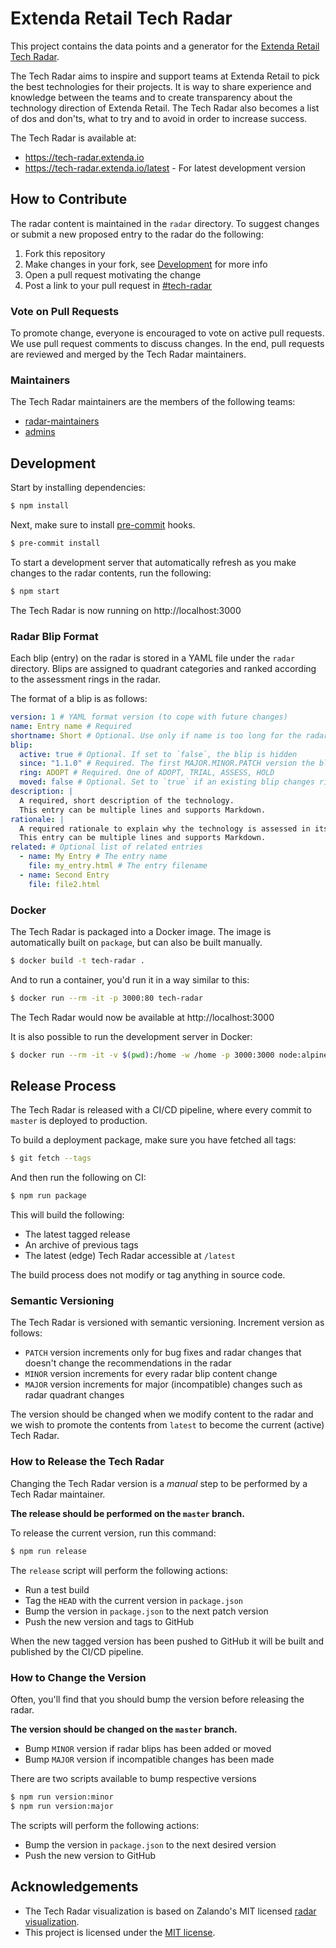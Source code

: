 # Extenda Retail Tech Radar

This project contains the data points and a generator for the [Extenda Retail Tech Radar](http://tech-radar.extenda.io).

The Tech Radar aims to inspire and support teams at Extenda Retail to pick the best technologies for their projects.
It is way to share experience and knowledge between the teams and to create transparency about the technology direction of Extenda Retail. The Tech Radar also becomes a list of dos and don'ts, what to try and to avoid in order to increase success.

The Tech Radar is available at:

  - https://tech-radar.extenda.io
  - https://tech-radar.extenda.io/latest - For latest development version

## How to Contribute

The radar content is maintained in the `radar` directory. To suggest changes or submit a new proposed entry to the radar do the following:

  1. Fork this repository
  2. Make changes in your fork, see [Development](#Development) for more info
  3. Open a pull request motivating the change
  4. Post a link to your pull request in [#tech-radar](https://extendaretail.slack.com/channels/tech-radar)

### Vote on Pull Requests

To promote change, everyone is encouraged to vote on active pull requests. We use pull request comments to discuss changes. In the end, pull requests are reviewed and merged by the Tech Radar maintainers.

### Maintainers

The Tech Radar maintainers are the members of the following teams:

  - [radar-maintainers](https://github.com/orgs/extenda/teams/radar-maintainers)
  - [admins](https://github.com/orgs/extenda/teams/admins)

## Development

Start by installing dependencies:
```bash
$ npm install
```

Next, make sure to install [pre-commit](https://pre-commit.com) hooks.
```bash
$ pre-commit install
```

To start a development server that automatically refresh as you make changes to the radar contents, run the following:
```bash
$ npm start
```
The Tech Radar is now running on http://localhost:3000

### Radar Blip Format

Each blip (entry) on the radar is stored in a YAML file under the `radar` directory. Blips are assigned to quadrant categories and ranked according to the assessment rings in the radar.

The format of a blip is as follows:
```yaml
version: 1 # YAML format version (to cope with future changes)
name: Entry name # Required
shortname: Short # Optional. Use only if name is too long for the radar blip
blip:
  active: true # Optional. If set to `false`, the blip is hidden
  since: "1.1.0" # Required. The first MAJOR.MINOR.PATCH version the blip appeared
  ring: ADOPT # Required. One of ADOPT, TRIAL, ASSESS, HOLD
  moved: false # Optional. Set to `true` if an existing blip changes ring
description: |
  A required, short description of the technology.
  This entry can be multiple lines and supports Markdown.
rationale: |
  A required rationale to explain why the technology is assessed in its current ring.
  This entry can be multiple lines and supports Markdown.
related: # Optional list of related entries
  - name: My Entry # The entry name
    file: my_entry.html # The entry filename
  - name: Second Entry
    file: file2.html
```

### Docker

The Tech Radar is packaged into a Docker image. The image is automatically built
on `package`, but can also be built manually.

```bash
$ docker build -t tech-radar .
```

And to run a container, you'd run it in a way similar to this:

```bash
$ docker run --rm -it -p 3000:80 tech-radar
```
The Tech Radar would now be available at http://localhost:3000

It is also possible to run the development server in Docker:

```bash
$ docker run --rm -it -v $(pwd):/home -w /home -p 3000:3000 node:alpine sh -c "npm i; npm start"
```

## Release Process

The Tech Radar is released with a CI/CD pipeline, where every commit to `master` is deployed to production.

To build a deployment package, make sure you have fetched all tags:

```bash
$ git fetch --tags
```

And then run the following on CI:

```bash
$ npm run package
```

This will build the following:

  - The latest tagged release
  - An archive of previous tags
  - The latest (edge) Tech Radar accessible at `/latest`

The build process does not modify or tag anything in source code.

### Semantic Versioning

The Tech Radar is versioned with semantic versioning. Increment version as follows:

  - `PATCH` version increments only for bug fixes and radar changes that doesn't change the recommendations in the radar
  - `MINOR` version increments for every radar blip content change
  - `MAJOR` version increments for major (incompatible) changes such as radar quadrant changes

The version should be changed when we modify content to the radar and we wish to promote the contents from `latest` to become the current (active) Tech Radar.

### How to Release the Tech Radar

Changing the Tech Radar version is a _manual_ step to be performed by a Tech Radar maintainer.

**The release should be performed on the `master` branch.**

To release the current version, run this command:

```bash
$ npm run release
```

The `release` script will perform the following actions:

  - Run a test build
  - Tag the `HEAD` with the current version in `package.json`
  - Bump the version in `package.json` to the next patch version
  - Push the new version and tags to GitHub

When the new tagged version has been pushed to GitHub it will be built and published by the CI/CD pipeline.

### How to Change the Version

Often, you'll find that you should bump the version before releasing the radar.

**The version should be changed on the `master` branch.**

  - Bump `MINOR` version if radar blips has been added or moved
  - Bump `MAJOR` version if incompatible changes has been made

There are two scripts available to bump respective versions

```bash
$ npm run version:minor
$ npm run version:major
```

The scripts will perform the following actions:

  - Bump the version in `package.json` to the next desired version
  - Push the new version to GitHub

## Acknowledgements

  * The Tech Radar visualization is based on Zalando's MIT licensed [radar visualization](https://github.com/zalando/tech-radar).
  * This project is licensed under the [MIT license](https://github.com/extenda/tech-radar/blob/master/LICENSE).
